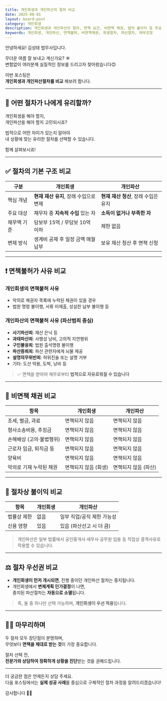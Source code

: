 ```yaml
---
title: 개인회생과 개인파산의 절차 비교
date: 2025-08-01
layout: board-post
category: 개인회생
description: 개인회생과 개인파산의 절차, 면책 요건, 비면책 채권, 법적 불이익 등 주요 차이를 비교한 글입니다.
keywords: 개인회생, 개인파산, 면책불허, 비면책채권, 회생절차, 파산절차, 채무조정
---
```


안녕하세요! 김성태 법무사입니다.

무더운 여름 잘 보내고 계신가요? ☀️  
변함없이 여러분께 실질적인 정보를 드리고자 찾아왔습니다😊

이번 포스팅은  
**개인회생과 개인파산절차를 비교** 해보려 합니다.

---

## 🤔 어떤 절차가 나에게 유리할까?

개인회생을 해야 할지,  
개인파산을 해야 할지 고민되시죠?

법적으로 어떤 차이가 있는지 알아야  
내 상황에 맞는 유리한 절차를 선택할 수 있습니다.

함께 살펴보시죠!

---

## ✅ 절차의 기본 구조 비교

| 구분 | 개인회생 | 개인파산 |
|------|-----------|------------|
| 핵심 개념 | **현재 재산 유지**, 장래 수입으로 변제 | **현재 재산 청산**, 장래 수입은 유지 |
| 주요 대상 | 채무자 중 **지속적 수입** 있는 자 | **소득이 없거나 부족한 자** |
| 채무액 기준 | 담보부 15억 / 무담보 10억 이하 | 제한 없음 |
| 변제 방식 | 생계비 공제 후 일정 금액 매월 납부 | 보유 재산 청산 후 면책 신청 |

---

## ❗ 면책불허가 사유 비교

### 개인회생의 면책불허 사유
- 악의로 채권자 목록에 누락된 채권이 있을 경우
- 법원 명령 불이행, 서류 미제출, 성실한 납부 불이행 등

### 개인파산의 면책불허 사유 (파산범죄 중심)
- **사기파산죄**: 재산 은닉 등
- **과태파산죄**: 사행성 낭비, 고의적 지연행위
- **구인불응죄**: 법원 출석명령 불이행
- **파산증뢰죄**: 파산 관련자에게 뇌물 제공
- **설명의무위반죄**: 허위진술 또는 설명 거부
- 기타: 도산 악용, 도박, 낭비 등

> ✅ 면책을 받아야 채무로부터 **법적으로 자유로워질 수 있습니다**

---

## 🚫 비면책 채권 비교

| 항목 | 개인회생 | 개인파산 |
|------|-----------|-----------|
| 조세, 벌금, 과료 | 면책되지 않음 | 면책되지 않음 |
| 형사소송비용, 추징금 | 면책되지 않음 | 면책되지 않음 |
| 손해배상 (고의·불법행위) | 면책되지 않음 | 면책되지 않음 |
| 근로자 임금, 퇴직금 등 | 면책되지 않음 | 면책되지 않음 |
| 양육비 | 면책되지 않음 | 면책되지 않음 |
| 악의로 기재 누락된 채권 | 면책되지 않음 (회생) | 면책되지 않음 (파산) |

---

## 📌 절차상 불이익 비교

| 항목 | 개인회생 | 개인파산 |
|------|-----------|-----------|
| 법률상 제한 | 없음 | 일부 직업/공직 제한 가능성 |
| 신용 영향 | 있음 | 있음 (파산선고 시 더 큼) |

> 개인파산은 일부 법률에서 공인중개사·세무사·공무원 임용 등 직업상 결격사유로 작용할 수 있습니다.

---

## ⚖ 절차 우선권 비교

- **개인회생이 먼저 개시되면**, 진행 중이던 개인파산 절차는 중지됩니다.
- 개인회생에서 **변제계획 인가결정**이 나면,  
  중지된 파산절차는 **자동으로 소멸**됩니다.

> 즉, 둘 중 하나만 선택 가능하며, **개인회생이 우선 적용**됩니다.

---

## 🙋‍♀️ 마무리하며

두 절차 모두 장단점이 분명하며,  
무엇보다 **면책을 제대로 받는 것**이 가장 중요합니다.

절차 선택 전,  
**전문가와 상담하여 정확하게 상황을 진단**받는 것을 권해드립니다.

---

더 궁금한 점은 언제든지 상담 주세요.  
다음 포스팅에서는 **실제 성공 사례**를 중심으로 구체적인 절차 과정을 알려드리겠습니다!

감사합니다 🧑‍⚖️

